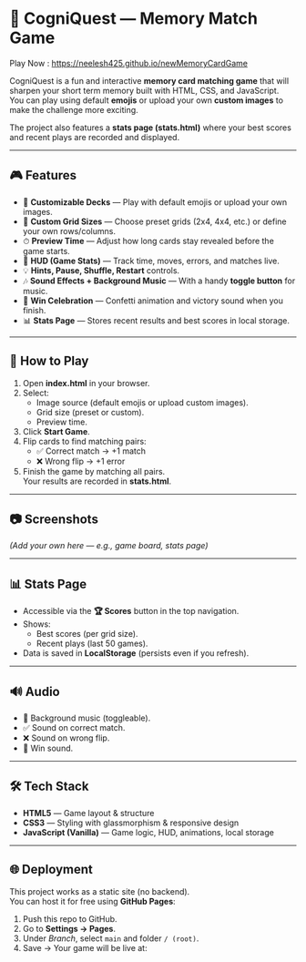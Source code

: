 # 🧠 CogniQuest — Memory Match Game

Play Now : https://neelesh425.github.io/newMemoryCardGame

CogniQuest is a fun and interactive **memory card matching game**  that will sharpen your short term memory built with HTML, CSS, and JavaScript.  
You can play using default **emojis** or upload your own **custom images** to make the challenge more exciting.  

The project also features a **stats page (stats.html)** where your best scores and recent plays are recorded and displayed.

---

## 🎮 Features
- 🎴 **Customizable Decks** — Play with default emojis or upload your own images.
- 📐 **Custom Grid Sizes** — Choose preset grids (2x4, 4x4, etc.) or define your own rows/columns.
- ⏱ **Preview Time** — Adjust how long cards stay revealed before the game starts.
- 🧩 **HUD (Game Stats)** — Track time, moves, errors, and matches live.
- 💡 **Hints, Pause, Shuffle, Restart** controls.
- 🎶 **Sound Effects + Background Music** — With a handy **toggle button** for music.
- 🎉 **Win Celebration** — Confetti animation and victory sound when you finish.
- 📊 **Stats Page** — Stores recent results and best scores in local storage.

---

## 🚀 How to Play
1. Open **index.html** in your browser.
2. Select:
   - Image source (default emojis or upload custom images).
   - Grid size (preset or custom).
   - Preview time.
3. Click **Start Game**.
4. Flip cards to find matching pairs:
   - ✅ Correct match → +1 match
   - ❌ Wrong flip → +1 error
5. Finish the game by matching all pairs.  
   Your results are recorded in **stats.html**.

---

## 📷 Screenshots
*(Add your own here — e.g., game board, stats page)*

---

## 📊 Stats Page
- Accessible via the **🏆 Scores** button in the top navigation.
- Shows:
  - Best scores (per grid size).
  - Recent plays (last 50 games).
- Data is saved in **LocalStorage** (persists even if you refresh).

---

## 🔊 Audio
- 🎵 Background music (toggleable).
- ✅ Sound on correct match.
- ❌ Sound on wrong flip.
- 🎉 Win sound.

---

## 🛠️ Tech Stack
- **HTML5** — Game layout & structure
- **CSS3** — Styling with glassmorphism & responsive design
- **JavaScript (Vanilla)** — Game logic, HUD, animations, local storage

---

## 🌐 Deployment
This project works as a static site (no backend).  
You can host it for free using **GitHub Pages**:

1. Push this repo to GitHub.
2. Go to **Settings → Pages**.
3. Under *Branch*, select `main` and folder `/ (root)`.
4. Save → Your game will be live at:

